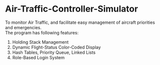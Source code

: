 # Air-Traffic-Controller-Simulator
To monitor Air Traffic, and facilitate easy management of aircraft priorities and emergencies.
<br>The program has following features:
1. Holding Stack Management
2. Dynamic Flight-Status Color-Coded Display
3. Hash Tables, Priority Queue, Linked Lists
4. Role-Based Login System
